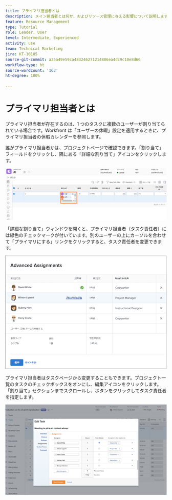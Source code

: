```yaml
---
title: プライマリ担当者とは
description: メイン担当者とは何か、およびリソース管理に与える影響について説明します。
feature: Resource Management
type: Tutorial
role: Leader, User
level: Intermediate, Experienced
activity: use
team: Technical Marketing
jira: KT-10185
source-git-commit: a25a49e59ca483246271214886ea4dc9c10e8d66
workflow-type: ht
source-wordcount: '163'
ht-degree: 100%

---
```


# プライマリ担当者とは

プライマリ担当者が存在するのは、1 つのタスクに複数のユーザーが割り当てられている場合です。Workfront は「ユーザーの休暇」設定を適用するときに、プライマリ担当者の休暇カレンダーを参照します。

誰がプライマリ担当者かは、プロジェクトページで確認できます。「割り当て」フィールドをクリックし、隅にある「詳細な割り当て」アイコンをクリックします。

![複数の担当者](assets/pa_01.png)

「詳細な割り当て」ウィンドウを開くと、プライマリ担当者（タスク責任者）には緑色のチェックマークが付いています。別のユーザーの上にカーソルを合わせて「プライマリにする」リンクをクリックすると、タスク責任者を変更できます。

![プライマリ担当者を選択](assets/pa_02.png)

プライマリ担当者はタスクページから変更することもできます。プロジェクト一覧のタスクのチェックボックスをオンにし、編集アイコンをクリックします。「割り当て」セクションまでスクロールし、ボタンをクリックしてタスク責任者を指定します。

![タスク責任者ボタン](assets/pa_03.png)

